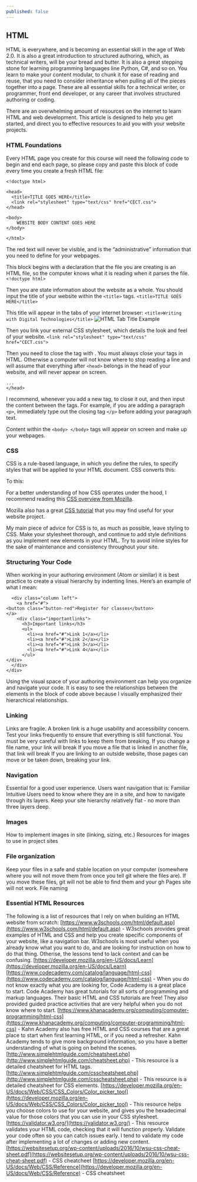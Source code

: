 ```yaml
---
published: false
---
```

## HTML

 HTML is everywhere, and is becoming an essential skill in the age of Web 2.0. It is also a great introduction to structured authoring, which, as technical writers, will be your bread and butter. It is also a great stepping stone for learning programming languages line Python, C#, and so on. You learn to make your content modular, to chunk it for ease of reading and reuse, that you need to consider inheritance when pulling all of the pieces together into a page. These are all essential skills for a technical writer, or programmer, front end developer, or any career that involves structured authoring or coding. 

There are an overwhelming amount of resources on the internet to learn HTML and web development. This article is designed to help you get started, and direct you to effective resources to aid you with your website projects.

### HTML Foundations
Every HTML page you create for this course will need the following code to begin and end each page, so please copy and paste this block of code every time you create a fresh HTML file:

```
<!doctype html>

<head>
  <title>TITLE GOES HERE</title>
  <link rel="stylesheet" type="text/css" href="CECT.css">
</head>

<body>
    WEBSITE BODY CONTENT GOES HERE
</body>

</html>
```

The red text will never be visible, and is the “administrative” information that you need to define for your webpages.

This block begins with a declaration that the file you are creating is an HTML file, so the computer knows what it is reading when it parses the file. 
`<!doctype html>`

Then you are state information about the website as a whole. You should input the title of your website within the `<title>` tags. 
 `<title>TITLE GOES HERE</title>`
  
This title will appear in the tabs of your internet browser: 
`<title>Writing with Digital Technologies</title>`
![HTML Tab Title Example]({{site.baseurl}}/_posts/HTML_Title_Tabs.png)

Then you link your external CSS stylesheet, which details the look and feel of your website. 
`<link rel="stylesheet" type="text/css" href="CECT.css">`

Then you need to close the <head> tag with </head>. You must always close your tags in HTML. Otherwise a computer will not know where to stop reading a line and will assume that everything after `<head>` belongs in the head of your website, and will never appear on screen. 
```<head>
...
</head>
```

I recommend, whenever you add a new tag, to close it out, and then input the content between the tags. For example, if you are adding a paragraph `<p>`, immediately type out the closing tag `</p>` before adding your paragraph text. 

Content within the `<body> </body>` tags will appear on screen and make up your webpages. 

### CSS
CSS  is a rule-based language, in which you define the rules, to specify styles that will be applied to your HTML document. CSS converts this:

To this:

For a better understanding of how CSS operates under the hood, I recommend reading this [CSS overview from Mozilla](https://developer.mozilla.org/en-US/docs/Learn/CSS/First_steps/What_is_CSS).

Mozilla also has a great [CSS tutorial](https://developer.mozilla.org/en-US/docs/Learn/CSS/First_steps) that you may find useful for your website project.

My main piece of advice for CSS is to, as much as possible, leave styling to CSS. Make your stylesheet thorough, and continue to add style definitions as you implement new elements in your HTML. Try to avoid inline styles for the sake of maintenance and consistency throughout your site.

### Structuring Your Code
When working in your authoring environment (Atom or similar) it is best practice to create a visual hierarchy by indenting lines. Here’s an example of what I mean:
```<div class="container">
  <div class="column left">
    <a href="#">
<button class="button-red">Register for classes</button>
</a>
    <div class="importantlinks">
      <h3>Important links</h3>
      <ul>
        <li><a href="#">Link 1</a></li>
        <li><a href="#">Link 2</a></li>
        <li><a href="#">Link 3</a></li>
        <li><a href="#">Link 4</a></li>
      </ul>
</div>
  </div>
</div>
```

Using the visual space of your authoring environment can help you organize and navigate your code. It is easy to see the relationships between the elements in the block of code above because I visually emphasized their hierarchical relationships. 

### Linking
Links are fragile. A broken link is a huge usability and accessibility concern. Test your links frequently to ensure that everything is still functional. You must be very careful with links to keep them from breaking.
If you change a file name, your link will break
If you move a file that is linked in another file, that link will break
If you are linking to an outside website, those pages can move or be taken down, breaking your link. 

### Navigation
Essential for a good user experience. Users want navigation that is:
Familiar
Intuitive
Users need to know where they are in a site, and how to navigate through its layers.
Keep your site hierarchy relatively flat - no more than three layers deep.

### Images 
How to implement images in site (linking, sizing, etc.)
Resources for images to use in project sites

### File organization
Keep your files in a safe and stable location on your computer (somewhere where you will not move them from once you tell git where the files are). If you move these files, git will not be able to find them and your gh Pages site will not work.
File naming

### Essential HTML Resources
The following is a list of resources that I rely on when building an HTML website from scratch:
[https://www.w3schools.com/html/default.asp](https://www.w3schools.com/html/default.asp) - W3schools provides great examples of HTML and CSS and help you create specific components of your website, like a navigation bar. W3schools is most useful when you already know what you want to do, and are looking for instruction on how to do that thing. Otherise, the lessons tend to lack context and can be confusing. 
[https://developer.mozilla.org/en-US/docs/Learn](https://developer.mozilla.org/en-US/docs/Learn)
[https://www.codecademy.com/catalog/language/html-css](https://www.codecademy.com/catalog/language/html-css) - When you do not know exactly what you are looking for, Code Academy is a great place to start. Code Academy has great tutorials for all sorts of programming and markup languages. Their basic HTML and CSS tutorials are free! They also provided guided practice activities that are very helpful when you do not know where to start. 
[https://www.khanacademy.org/computing/computer-programming/html-css](https://www.khanacademy.org/computing/computer-programming/html-css) - Kahn Academy also has free HTML and CSS courses that are a great place to start when first learning HTML, or if you need a refresher. Kahn Academy tends to give more background information, so you  have a better understanding of what is going on behind the scenes. 
[http://www.simplehtmlguide.com/cheatsheet.php](http://www.simplehtmlguide.com/cheatsheet.php) - This resource is a detailed cheatsheet for HTML tags. 
[http://www.simplehtmlguide.com/csscheatsheet.php](http://www.simplehtmlguide.com/csscheatsheet.php) - This resource is a detailed cheatsheet for CSS elements. 
[https://developer.mozilla.org/en-US/docs/Web/CSS/CSS_Colors/Color_picker_tool](https://developer.mozilla.org/en-US/docs/Web/CSS/CSS_Colors/Color_picker_tool) - This resource helps you choose colors to use for your website, and gives you the hexadecimal value for those colors that you can use in your CSS stylesheet. 
[https://validator.w3.org/](https://validator.w3.org/) - This resource validates your HTML code, checking that it will function properly. Validate your code often so you can catch issues early. I tend to validate my code after implementing a lot of changes or adding new content. 
[https://websitesetup.org/wp-content/uploads/2016/10/wsu-css-cheat-sheet.pdf](https://websitesetup.org/wp-content/uploads/2016/10/wsu-css-cheat-sheet.pdf) - CSS cheatcheet
[https://developer.mozilla.org/en-US/docs/Web/CSS/Reference](https://developer.mozilla.org/en-US/docs/Web/CSS/Reference) - CSS cheatsheet
